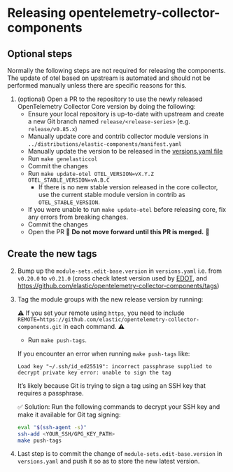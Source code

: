 # Releasing opentelemetry-collector-components

## Optional steps

Normally the following steps are not required for releasing the components. The update of otel based on upstream
is automated and should not be performed manually unless there are specific reasons for this.

1. (optional) Open a PR to the repository to use the newly released OpenTelemetry Collector Core version by doing the following:
   - Ensure your local repository is up-to-date with upstream and create a new Git branch named `release/<release-series>` (e.g. `release/v0.85.x`)
   - Manually update core and contrib collector module versions in
     `../distributions/elastic-components/manifest.yaml`
   - Manually update the version to be released in the [versions.yaml file](../versions.yaml)
   - Run `make genelasticcol`
   - Commit the changes
   - Run `make update-otel OTEL_VERSION=vX.Y.Z OTEL_STABLE_VERSION=vA.B.C`
     - If there is no new stable version released in the core collector, use the current stable module version in contrib as `OTEL_STABLE_VERSION`.
   - If you were unable to run `make update-otel` before releasing core, fix any errors from breaking changes.
   - Commit the changes
   - Open the PR
     🛑 **Do not move forward until this PR is merged.** 🛑

## Create the new tags

2. Bump up the `module-sets.edit-base.version` in `versions.yaml` i.e. from `v0.20.0` to `v0.21.0`
   (cross check latest version used by [EDOT](https://github.com/elastic/elastic-agent/blob/main/internal/pkg/otel/README.md?plain=1#L30),
    and https://github.com/elastic/opentelemetry-collector-components/tags)
3. Tag the module groups with the new release version by running:

   ⚠️ If you set your remote using `https`, you need to
      include `REMOTE=https://github.com/elastic/opentelemetry-collector-components.git` in each command. ⚠️

   - Run `make push-tags`.

   If you encounter an error when running `make push-tags` like:

   ```
   Load key "~/.ssh/id_ed25519": incorrect passphrase supplied to decrypt private key error: unable to sign the tag
   ```

   It’s likely because Git is trying to sign a tag using an SSH key that requires a passphrase.

   ✅ Solution: Run the following commands to decrypt your SSH key and make it available for Git tag signing:

   ```bash
   eval "$(ssh-agent -s)"
   ssh-add <YOUR_SSH/GPG_KEY_PATH>
   make push-tags
   ```

4. Last step is to commit the change of `module-sets.edit-base.version` in `versions.yaml` and push it so as to store
   the new latest version.
